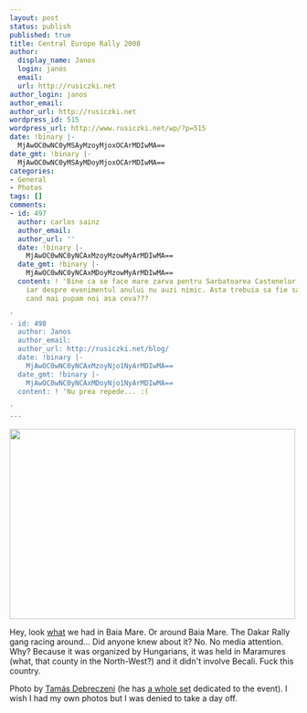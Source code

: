 ```yaml
---
layout: post
status: publish
published: true
title: Central Europe Rally 2008
author:
  display_name: Janos
  login: janos
  email: 
  url: http://rusiczki.net
author_login: janos
author_email: 
author_url: http://rusiczki.net
wordpress_id: 515
wordpress_url: http://www.rusiczki.net/wp/?p=515
date: !binary |-
  MjAwOC0wNC0yMSAyMzoyMjoxOCArMDIwMA==
date_gmt: !binary |-
  MjAwOC0wNC0yMSAyMDoyMjoxOCArMDIwMA==
categories:
- General
- Photos
tags: []
comments:
- id: 497
  author: carlos sainz
  author_email: 
  author_url: ''
  date: !binary |-
    MjAwOC0wNC0yNCAxMzoyMzowMyArMDIwMA==
  date_gmt: !binary |-
    MjAwOC0wNC0yNCAxMDoyMzowMyArMDIwMA==
  content: ! 'Bine ca se face mare zarva pentru Sarbatoarea Castenelor, care e o porcarie,
    iar despre evenimentul anului nu auzi nimic. Asta trebuia sa fie sarbatoare nationala,
    cand mai pupam noi asa ceva???

'
- id: 498
  author: Janos
  author_email: 
  author_url: http://rusiczki.net/blog/
  date: !binary |-
    MjAwOC0wNC0yNCAxMzoyNjo1NyArMDIwMA==
  date_gmt: !binary |-
    MjAwOC0wNC0yNCAxMDoyNjo1NyArMDIwMA==
  content: ! 'Nu prea repede... :(

'
---
```

<p><a href="http://www.flickr.com/photos/garage0racing/2432169886/"><img src="http://farm3.static.flickr.com/2060/2432169886_4970c3c975_d.jpg" width="500" height="333" style="border:0" class="image"/></a></p>
<p>Hey, look <a href="http://www.centraleuroperally.com/">what</a> we had in Baia Mare. Or around Baia Mare. The Dakar Rally gang racing around... Did anyone knew about it? No. No media attention. Why? Because it was organized by Hungarians, it was held in Maramures (what, that county in the North-West?) and it didn't involve Becali. Fuck this country.</p>
<p>Photo by <a href="http://www.flickr.com/photos/garage0racing/">Tam&aacute;s Debreczeni</a> (he has <a href="http://www.flickr.com/photos/garage0racing/sets/72157604642143554/">a whole set</a> dedicated to the event). I wish I had my own photos but I was denied to take a day off.</p>
